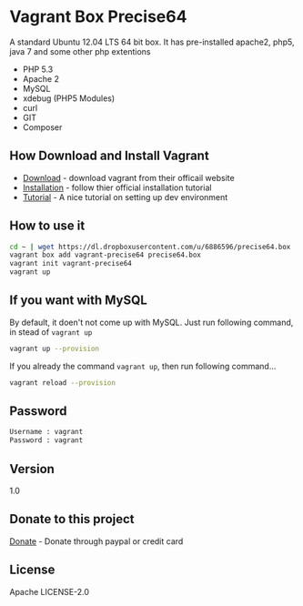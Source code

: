 Vagrant Box Precise64
=========

A standard Ubuntu 12.04 LTS 64 bit box. It has pre-installed apache2, php5, java 7 and some other php extentions 

  - PHP 5.3
  - Apache 2
  - MySQL
  - xdebug (PHP5 Modules) 
  - curl
  - GIT
  - Composer
  

How Download and Install Vagrant
-----------
* [Download] - download vagrant from their officail website
* [Installation] - follow thier official  installation tutorial
* [Tutorial] - A nice tutorial on setting up dev environment

How to use it
--------------

```sh
cd ~ | wget https://dl.dropboxusercontent.com/u/6886596/precise64.box
vagrant box add vagrant-precise64 precise64.box
vagrant init vagrant-precise64
vagrant up
```

If you want with MySQL
--------------
By default, it doen't not come up with MySQL. Just run following command, in stead of `vagrant up`
```sh
vagrant up --provision
```

If you already the command `vagrant up`, then run following command...

```sh
vagrant reload --provision
```

Password
--------------

```sh
Username : vagrant
Password : vagrant
```

Version
----
1.0

Donate to this project
----
[Donate] - Donate through paypal or credit card

License
----
Apache LICENSE-2.0




[Download]:http://www.vagrantup.com/downloads.html
[Installation]:http://docs.vagrantup.com/v2/installation/index.html
[Tutorial]:http://eftakhairul.com/setting-up-development-enviroment-with-vagrant/

[Donate]:https://www.paypal.com/cgi-bin/webscr?cmd=_donations&business=eftakhairul%40gmail%2ecom&lc=CA&item_name=Eftakhairul%20world&item_number=web_product&currency_code=CAD&bn=PP%2dDonationsBF%3abtn_donateCC_LG%2egif%3aNonHosted
